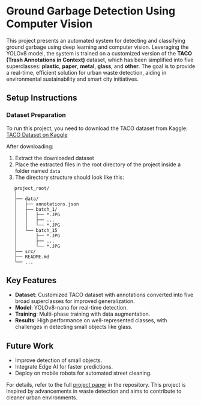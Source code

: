 # Ground Garbage Detection Using Computer Vision

This project presents an automated system for detecting and classifying 
ground garbage using deep learning and computer vision. Leveraging the 
YOLOv8 model, the system is trained on a customized version of the **TACO 
(Trash Annotations in Context)** dataset, which has been simplified into 
five superclasses: **plastic**, **paper**, **metal**, **glass**, and **other**. The goal is 
to provide a real-time, efficient solution for urban waste detection, 
aiding in environmental sustainability and smart city initiatives.

## Setup Instructions

### Dataset Preparation
To run this project, you need to download the TACO dataset from Kaggle:
[TACO Dataset on Kaggle](https://www.kaggle.com/datasets/kneroma/tacotrashdataset?resource=download-directory&select=data)

After downloading:
1. Extract the downloaded dataset
2. Place the extracted files in the root directory of the project inside a folder named `data`
3. The directory structure should look like this:
```
   project_root/  
   │  
   ├── data/  
   │   ├── annotations.json  
   │   ├── batch_1/  
   │   │   ├── *.JPG 
   │   │   ├── ... 
   │   │   └── *.JPG  
   │   └── batch_15  
   │       ├── *.JPG 
   │       ├── ... 
   │       └── *.JPG  
   ├── src/  
   ├── README.md  
   └── ...
```

## Key Features
- **Dataset**: Customized TACO dataset with annotations converted into 
five broad superclasses for improved generalization.
- **Model**: YOLOv8-nano for real-time detection.
- **Training**: Multi-phase training with data augmentation.
- **Results**: High performance on well-represented classes, with challenges
in detecting small objects like glass.

## Future Work
- Improve detection of small objects.
- Integrate Edge AI for faster predictions.
- Deploy on mobile robots for automated street cleaning.

For details, refer to the full [project paper](./docs/Ground_Trash_Detection_Using_Computer_Vision_paper.pdf) in the repository. 
This project is inspired by advancements in waste detection and aims to contribute to cleaner urban environments.
